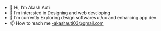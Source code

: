 - 👋 Hi, I’m Akash.Auti
- 👀 I’m interested in Designing and web developing 
- 🌱 I’m currently Exploring design softwares ui/ux and enhancing app dev
- 📫 How to reach me -akashauti03@gmail.com

<!---
cisco231/cisco231(its Me Akash) is a ✨ special ✨ repository because its `README.md` (this file) appears on your GitHub profile.
i will share some project with you where make first page of  Cambridge University so you can take reference from it and make first impression in project and dont waste time for first impression 
so yup thanks!!
is anythings up feel free to dm or needed
--->
